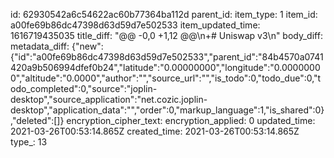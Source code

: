 id: 62930542a6c54622ac60b77364ba112d
parent_id: 
item_type: 1
item_id: a00fe69b86dc47398d63d59d7e502533
item_updated_time: 1616719435035
title_diff: "@@ -0,0 +1,12 @@\\n+# Uniswap v3\\n"
body_diff: 
metadata_diff: {"new":{"id":"a00fe69b86dc47398d63d59d7e502533","parent_id":"84b4570a0741420a9b506994dfef0b24","latitude":"0.00000000","longitude":"0.00000000","altitude":"0.0000","author":"","source_url":"","is_todo":0,"todo_due":0,"todo_completed":0,"source":"joplin-desktop","source_application":"net.cozic.joplin-desktop","application_data":"","order":0,"markup_language":1,"is_shared":0},"deleted":[]}
encryption_cipher_text: 
encryption_applied: 0
updated_time: 2021-03-26T00:53:14.865Z
created_time: 2021-03-26T00:53:14.865Z
type_: 13